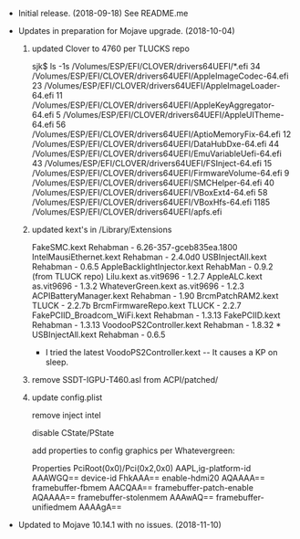 * Initial release. (2018-09-18)
   See README.me


* Updates in preparation for Mojave upgrade. (2018-10-04)

   1. updated Clover to 4760 per TLUCKS repo


      sjk$ ls -1s /Volumes/ESP/EFI/CLOVER/drivers64UEFI/*.efi
        34 /Volumes/ESP/EFI/CLOVER/drivers64UEFI/AppleImageCodec-64.efi
        23 /Volumes/ESP/EFI/CLOVER/drivers64UEFI/AppleImageLoader-64.efi
        11 /Volumes/ESP/EFI/CLOVER/drivers64UEFI/AppleKeyAggregator-64.efi
         5 /Volumes/ESP/EFI/CLOVER/drivers64UEFI/AppleUITheme-64.efi
        56 /Volumes/ESP/EFI/CLOVER/drivers64UEFI/AptioMemoryFix-64.efi
        12 /Volumes/ESP/EFI/CLOVER/drivers64UEFI/DataHubDxe-64.efi
        44 /Volumes/ESP/EFI/CLOVER/drivers64UEFI/EmuVariableUefi-64.efi
        43 /Volumes/ESP/EFI/CLOVER/drivers64UEFI/FSInject-64.efi
        15 /Volumes/ESP/EFI/CLOVER/drivers64UEFI/FirmwareVolume-64.efi
         9 /Volumes/ESP/EFI/CLOVER/drivers64UEFI/SMCHelper-64.efi
        40 /Volumes/ESP/EFI/CLOVER/drivers64UEFI/VBoxExt4-64.efi
        58 /Volumes/ESP/EFI/CLOVER/drivers64UEFI/VBoxHfs-64.efi
      1185 /Volumes/ESP/EFI/CLOVER/drivers64UEFI/apfs.efi

   2. updated kext's in /Library/Extensions

      FakeSMC.kext                            Rehabman   - 6.26-357-gceb835ea.1800
      IntelMausiEthernet.kext                 Rehabman   - 2.4.0d0
      USBInjectAll.kext                       Rehabman   - 0.6.5
      AppleBacklightInjector.kext             RehabMan   - 0.9.2 (from TLUCK repo)
      Lilu.kext                               as.vit9696 - 1.2.7
      AppleALC.kext                           as.vit9696 - 1.3.2
      WhateverGreen.kext                      as.vit9696 - 1.2.3
      ACPIBatteryManager.kext                 Rehabman   - 1.90
      BrcmPatchRAM2.kext                      TLUCK      - 2.2.7b
      BrcmFirmwareRepo.kext                   TLUCK      - 2.2.7
      FakePCIID_Broadcom_WiFi.kext            Rehabman   - 1.3.13
      FakePCIID.kext                          Rehabman   - 1.3.13
      VoodooPS2Controller.kext                Rehabman   - 1.8.32 *
      USBInjectAll.kext                       Rehabman   - 0.6.5

      * I tried the latest VoodoPS2Controller.kext -- It causes a KP on sleep. 


   3. remove SSDT-IGPU-T460.asl from ACPI/patched/


   4. update config.plist

      remove inject intel

      disable CState/PState

      add properties to config graphics per Whatevergreen:

         <key>Properties</key>
         <dict>
            <key>PciRoot(0x0)/Pci(0x2,0x0)</key>
            <dict>
               <key>AAPL,ig-platform-id</key>
               <data>
                  AAAWGQ==
               </data>
               <key>device-id</key>
               <data>
                  FhkAAA==
               </data>
               <key>enable-hdmi20</key>
               <data>
                  AQAAAA==
               </data>
               <key>framebuffer-fbmem</key>
               <data>
                  AACQAA==
               </data>
               <key>framebuffer-patch-enable</key>
               <data>
                  AQAAAA==
               </data>
               <key>framebuffer-stolenmem</key>
               <data>
                  AAAwAQ==
               </data>
               <key>framebuffer-unifiedmem</key>
               <data>
                  AAAAgA==
               </data>
            </dict>
         </dict>


* Updated to Mojave 10.14.1 with no issues. (2018-11-10)
